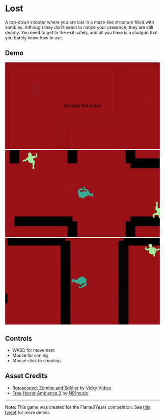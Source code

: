 # Lost

A top-down shooter where you are lost in a maze-like structure filled with zombies. Although they don't seem to notice your presence, they are still deadly. You need to get to the exit safely, and all you have is a shotgun that you barely know how to use.

## Demo

![Demo1](branding/Demo1.gif)
![Demo2](branding/Demo2.gif)
![Demo3](branding/Demo3.gif)

## Controls

- WASD for movement
- Mouse for aiming
- Mouse click to shooting

## Asset Credits

- [Rotoscoped: Zombie and Soldier](https://vittles.itch.io/rotoscoped-zombie-and-soldier) by [Vicky Vittles](https://vittles.itch.io/)
- [Free Horror Ambience 2](https://n91music.itch.io/free-horror-ambience-2) by [N91music](https://n91music.itch.io/)

---

Note: This game was created for the Flame6Years competition. See [this tweet](https://x.com/spydon/status/1716107321846210656?s=20) for more details.
